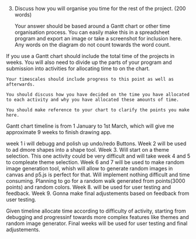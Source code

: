 3. Discuss how you will organise you time for the rest of the project. (200 words)

    Your answer should be based around a Gantt chart or other time organisation process. 
    You can easily make this in a spreadsheet program and export an image 
    or take a screenshot for inclusion here. 
    Any words on the diagram do not count towards the word count.

If you use a Gantt chart should include the total time of the projects in weeks. 
You will also need to divide up the parts of your program 
and submission into activities for allocating time to on the chart.

    Your timescales should include progress to this point as well as afterwards.

    You should discuss how you have decided on the time you have allocated 
    to each activity and why you have allocated these amounts of time.

    You should make reference to your chart to clarify the points you make here.



Gantt chart timeline is from 1 January to 1st March, which will give me approximate 9 weeks to finish drawing app.

week 1 i will debugg and polish up undo/redo Buttons.
Week 2 will be used to ad dmore shapes into a shape tool.
Week 3. Will start on a theme selection. This one activity could be very difficult
and will take week 4 and 5 to compleate theme selection.
Week 6 and 7 will be used to make random image generation tool, whish will allow to generate
random images in canvas and p5.js is perfect for that. Will implement nothing difficult and time consuming.
Planning to go for a random walk generated from points(3000 points) and random colors.
Week 8. will be used for user testing and feedback.
Week 9. Gonna make final adjustements based on feedback from user testing.

Given timeline allocate time according to difficulty of activity, starting from debugging 
and progressinf towards more complex features like themes and random image generator. Final weeks will be used
for user testing and final adjustements.